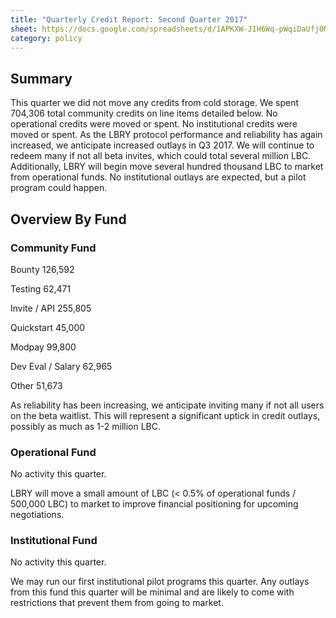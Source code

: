 ```yaml
---
title: "Quarterly Credit Report: Second Quarter 2017"
sheet: https://docs.google.com/spreadsheets/d/1APKXW-JIH6Wq-pWqiDaUfj0MTRKz01QL9yIDVZU7LZI/
category: policy
---
```

## Summary

This quarter we did not move any credits from cold storage.  We spent 704,306 total community credits on line items detailed below. No operational credits were moved or spent.  No institutional credits were moved or spent.
As the LBRY protocol performance and reliability has again increased, we anticipate increased outlays in Q3 2017. We will continue to redeem many if not all beta invites, which could total several million LBC. Additionally, LBRY will begin move several hundred thousand LBC to market from operational funds. No institutional outlays are expected, but a pilot program could happen.

## Overview By Fund

### Community Fund


Bounty 126,592

Testing 62,471

Invite / API 255,805

Quickstart 45,000

Modpay 99,800

Dev Eval / Salary 62,965

Other 51,673

As reliability has been increasing, we anticipate inviting many if not all users on the beta waitlist. This will represent a significant uptick in credit outlays, possibly as much as 1-2 million LBC.

### Operational Fund

No activity this quarter.

LBRY will move a small amount of LBC (< 0.5% of operational funds / 500,000 LBC) to market to improve financial positioning for upcoming negotiations.

### Institutional Fund

No activity this quarter.

We may run our first institutional pilot programs this quarter. Any outlays from this fund this quarter will be minimal and are likely to come with restrictions that prevent them from going to market.
